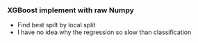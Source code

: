 ### XGBoost implement  with raw Numpy
- Find best spilt by local split
- I have no idea why the regression so slow than classification
